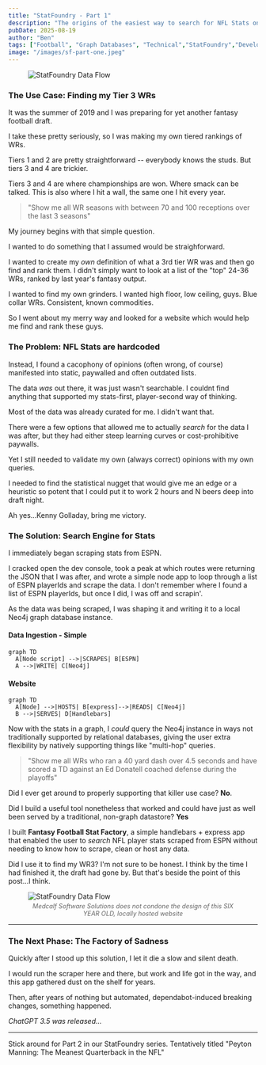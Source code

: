```yaml
---
title: "StatFoundry - Part 1"
description: "The origins of the easiest way to search for NFL Stats on the internet"
pubDate: 2025-08-19
author: "Ben"
tags: ["Football", "Graph Databases", "Technical","StatFoundry","Development"]
image: "/images/sf-part-one.jpeg"
---
```

<figure>
  <img src="/images/blog/StatFoundryPartOne/sf-part-one.jpeg" alt="StatFoundry Data Flow" />
</figure>


### The Use Case: Finding my Tier 3 WRs
It was the summer of 2019 and I was preparing for yet another fantasy football draft.

I take these pretty seriously, so I was making my own tiered rankings of WRs. 

Tiers 1 and 2 are pretty straightforward -- everybody knows the studs. But tiers 3 and 4 are trickier. 

Tiers 3 and 4 are where championships are won. Where smack can be talked. This is also where I hit a wall, the same one I hit every year.
> "Show me all WR seasons with between 70 and 100 receptions over the last 3 seasons"

My journey begins with that simple question.

I wanted to do something that I assumed would be straighforward. 

I wanted to create my _own_ definition of what a 3rd tier WR was and then go find and rank them. I didn't simply want to look at a list of the "top" 24-36 WRs, ranked by last year's fantasy output. 

I wanted to find my own grinders. I wanted high floor, low ceiling, guys. Blue collar WRs. Consistent, known commodities.

So I went about my merry way and looked for a website which would help me find and rank these guys. 

### The Problem: NFL Stats are hardcoded

Instead, I found a cacophony of opinions (often wrong, of course) manifested into static, paywalled and often outdated lists.

The data _was_ out there, it was just wasn't searchable. I couldnt find anything that supported my stats-first, player-second way of thinking. 

Most of the data was already curated for me. I didn't want that. 

There were a few options that allowed me to actually _search_ for the data I was after, but they had either steep learning curves or cost-prohibitive paywalls.

Yet I still needed to validate my own (always correct) opinions with my own queries. 

I needed to find the statistical nugget that would give me an edge or a heuristic so potent that I could put it to work 2 hours and N beers deep into draft night. 

Ah yes...Kenny Golladay, bring me victory.

### The Solution: Search Engine for Stats

I immediately began scraping stats from ESPN. 

I cracked open the dev console, took a peak at which routes were returning the JSON that I was after, and wrote a simple node app to loop through a list of ESPN playerIds and scrape the data. I don't remember where I found a list of ESPN playerIds, but once I did, I was off and scrapin'.

As the data was being scraped, I was shaping it and writing it to a local Neo4j graph database instance. 

#### Data Ingestion - Simple 
```mermaid
graph TD
  A[Node script] -->|SCRAPES| B[ESPN]
  A -->|WRITE| C[Neo4j]
```

#### Website
```mermaid
graph TD
  A[Node] -->|HOSTS| B[express]-->|READS| C[Neo4j]
  B -->|SERVES| D[Handlebars]
```

Now with the stats in a graph, I _could_ query the Neo4j instance in ways not traditionally supported by relational databases, giving the user extra flexibility by natively supporting things like "multi-hop" queries. 

>"Show me all WRs who ran a 40 yard dash over 4.5 seconds and have scored a TD against an Ed Donatell coached defense during the playoffs"

Did I ever get around to properly supporting that killer use case? **No**. 

Did I build a useful tool nonetheless that worked and could have just as well been served by a traditional, non-graph datastore? **Yes**

I built **Fantasy Football Stat Factory**, a simple handlebars + express app that enabled the user to _search_ NFL player stats scraped from ESPN without needing to know how to scrape, clean or host any data.

Did I use it to find my WR3? I'm not sure to be honest. I think by the time I had finished it, the draft had gone by. But that's beside the point of this post...I think.

<figure>
  <img src="/images/blog/StatFoundryPartOne/FFStatFactory2.png" alt="StatFoundry Data Flow" />
  <figcaption style="font-size: 0.9em; color: #666; margin-top: 0.3em; text-align: center;">
    <em>Medcalf Software Solutions does not condone the design of this SIX YEAR OLD, locally hosted website</em>
  </figcaption>
</figure>

---

### The Next Phase: The Factory of Sadness

Quickly after I stood up this solution, I let it die a slow and silent death.

I would run the scraper here and there, but work and life got in the way, and this app gathered dust on the shelf for years.

Then, after years of nothing but automated, dependabot-induced breaking changes, something happened.

*ChatGPT 3.5 was released...*

--- 

Stick around for Part 2 in our StatFoundry series. Tentatively titled "Peyton Manning: The Meanest Quarterback in the NFL"


